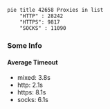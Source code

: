 
```mermaid
pie title 42658 Proxies in list
    "HTTP" : 28242
    "HTTPS": 9817
    "SOCKS" : 11090
```

### Some Info
#### Average Timeout

- mixed: 3.8s
- http: 2.1s
- https: 8.1s
- socks: 6.1s